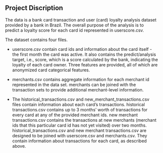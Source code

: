 ## Project Discription


The data is a bank card transaction and user (card) loyalty analysis dataset provided by a bank in Brazil. The overall purpose of the analysis is to predict a loyalty score for each card id represented in userscore.csv.

The dataset contains four files.

* userscore.csv contain card ids and information about the card itself - the first month the card was active. It also contains the predict/analysis target, i.e., score, which is a score calculated by the bank, indicating the loyalty of each card owner. Three features are provided, all of which are anonymized card categorical features.

* merchants.csv contains aggregate information for each merchant id represented in the data set. merchants can be joined with the transaction sets to provide additional merchant-level information.


* The historical_transactions.csv and new_merchant_transactions.csv files contain information about each card’s transactions. historical transactions.csv contains up to 3 months’ worth of transactions for every card at any of the provided merchant ids. new merchant transactions.csv contains the transactions at new merchants (merchant ids that this particular card id has not yet visited) over two months. historical_transactions.csv and new merchant transactions.csv are designed to be joined with userscore.csv and merchants.csv. They contain information about transactions for each card, as described above.

